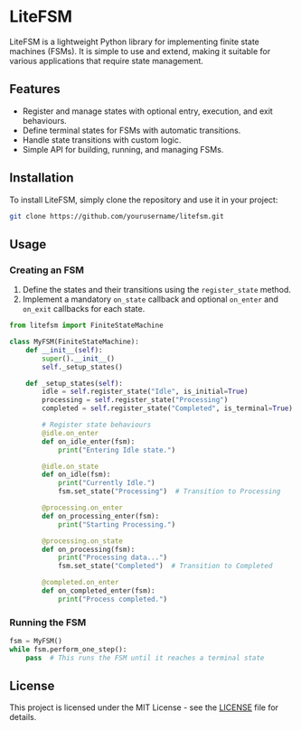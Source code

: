 
# LiteFSM

LiteFSM is a lightweight Python library for implementing finite state machines (FSMs). It is simple to use and extend, making it suitable for various applications that require state management.

## Features

- Register and manage states with optional entry, execution, and exit behaviours.
- Define terminal states for FSMs with automatic transitions.
- Handle state transitions with custom logic.
- Simple API for building, running, and managing FSMs.

## Installation

To install LiteFSM, simply clone the repository and use it in your project:

```bash
git clone https://github.com/yourusername/litefsm.git
```

## Usage

### Creating an FSM

1. Define the states and their transitions using the `register_state` method.
2. Implement a mandatory `on_state` callback and optional `on_enter` and `on_exit` callbacks for each state.

```python
from litefsm import FiniteStateMachine

class MyFSM(FiniteStateMachine):
    def __init__(self):
        super().__init__()
        self._setup_states()

    def _setup_states(self):
        idle = self.register_state("Idle", is_initial=True)
        processing = self.register_state("Processing")
        completed = self.register_state("Completed", is_terminal=True)

        # Register state behaviours
        @idle.on_enter
        def on_idle_enter(fsm):
            print("Entering Idle state.")

        @idle.on_state
        def on_idle(fsm):
            print("Currently Idle.")
            fsm.set_state("Processing")  # Transition to Processing

        @processing.on_enter
        def on_processing_enter(fsm):
            print("Starting Processing.")

        @processing.on_state
        def on_processing(fsm):
            print("Processing data...")
            fsm.set_state("Completed")  # Transition to Completed

        @completed.on_enter
        def on_completed_enter(fsm):
            print("Process completed.")
```

### Running the FSM

```python
fsm = MyFSM()
while fsm.perform_one_step():
    pass  # This runs the FSM until it reaches a terminal state
```

## License

This project is licensed under the MIT License - see the [LICENSE](LICENSE) file for details.
